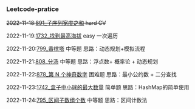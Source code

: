 ### Leetcode-pratice
~~2022-11-18:[891_子序列宽度之和](Temp/leetcode/editor/cn/P891_SumOfSubsequenceWidths.java)  hard CV~~

2022-11-19:[1732_找到最高海拔](Temp/leetcode/editor/cn/P1732_FindTheHighestAltitude.java) easy 一次遍历

2022-11-20:[799_香槟塔](Temp/leetcode/editor/cn/P799_ChampagneTower.java)  中等题 思路：动态规划+模拟流程

2022-11-21:[808_分汤](Temp/leetcode/editor/cn/P808_SoupServings.java) 中等题 思路：浮点数+ 概率论 + 动态规划

2022-11-22:[878_第 N 个神奇数字](Temp/leetcode/editor/cn/P878_NthMagicalNumber.java) 困难题 思路：最小公约数 + 二分查找

2022-11-23:[1742_盒子中小球的最大数量](Temp/leetcode/editor/cn/P1742_MaximumNumberOfBallsInABox.java) 简单题 思路：HashMap的简单使用

2022-11-24:[795_区间子数组个数](Temp/leetcode/editor/cn/P795_NumberOfSubarraysWithBoundedMaximum.java) 中等题 思路：区间计数法 